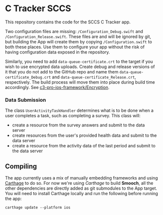 C Tracker SCCS
==============

This repository contains the code for the SCCS C Tracker app.

Two configuration files are missing: `/Configuration_Debug.swift` and `/Configuration_Release.swift`.
These files are and will be ignored by git, but building the App will create them by copying `/Configuration.swift` to both these places.
Use them to configure your app without the risk of having configuration data exposed in the repository.

Similarly, you need to add `data-queue-certificate.crt` to the target if you wish to use encrypted data uploads.
Create debug and release versions of it that you do not add to the GitHub repo and name them `data-queue-certificate_Debug.crt` and `data-queue-certificate_Release.crt`, respectively.
The build process will move them into place during build time accordingly.
See [c3-pro-ios-framework/Encryption](https://github.com/C3-PRO/c3-pro-ios-framework/tree/master/Sources/Encryption#rsautility).

### Data Submission

The class `UserActivityTaskHandler` determines what is to be done when a user completes a task, such as completing a survey.
This class will:

- create a resource from the survey answers and submit to the data server
- create resources from the user's provided health data and submit to the data server
- create a resource from the activity data of the last period and submit to the data server


Compiling
---------

The app currently uses a mix of manually embedding frameworks and using [Carthage](https://github.com/Carthage/Carthage#installing-carthage) to do so.
For now we're using _Carthage_ to build **Smooch**, all the other dependencies are directly added as git submodules to the App target.
You will need to install Carthage locally and run the following before running the app:

    carthage update --platform ios

